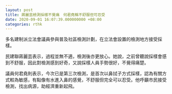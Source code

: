 ```yaml
---
layout: post
title: 蔣麗芸檢測採樣不覺痛　何君堯稱不舒服但可忍受
date: 2020-09-01 16:07:39.000000000 +08:00
categories: rthk
---
```


多名建制派立法會議員參與普及社區檢測計劃，在立法會設置的檢測地方接受採樣。

民建聯蔣麗芸表示，過程並無不適，檢測後亦更放心。她說，之前曾聽說採樣會感到不舒服，因此對檢測感到好奇，又說採樣人員手勢很好，不覺得痛楚。

議員何君堯則表示，今次已是第三次檢測，是首次以鼻拭子方式採樣，認為有關方式較為敏感，有點像有水進入鼻的感覺，不舒服但完全可以忍受。他呼籲巿民接受檢測，找出病源，助經濟重新起飛。
